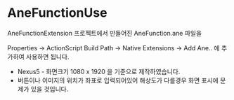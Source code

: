 AneFunctionUse
==============

AneFunctionExtension 프로젝트에서 만들어진 AneFunction.ane 파일을

Properties -> ActionScript Build Path -> Native Extensions -> Add Ane.. 에 추가하여 사용하면 됩니다.


* Nexus5 - 화면크기 1080 x 1920 을 기준으로 제작하였습니다.
* 버튼이나 이미지의 위치가 좌표로 입력되어있어 해상도가 다를경우 화면 표시에 문제가 있을 것입니다.
